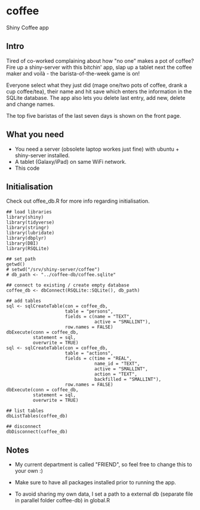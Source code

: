 # coffee
Shiny Coffee app


## Intro

Tired of co-worked complaining about how "no one" makes a pot of coffee?
Fire up a shiny-server with this bitchin' app, slap up a tablet next the coffee maker and voilà - the barista-of-the-week game is on!

Everyone select what they just did (mage one/two pots of coffee, drank a cup coffee/tea), their name and hit save which enters the information in the SQLite database. The app also lets you delete last entry, add new, delete and change names.

The top five baristas of the last seven days is shown on the front page.

## What you need

- You need a server (obsolete laptop workes just fine) with ubuntu + shiny-server installed.
- A tablet (Galaxy/iPad) on same WiFi network.
- This code


## Initialisation

Check out offee_db.R for more info regarding initialisation.

```{r}
## load libraries
library(shiny)
library(tidyverse)
library(stringr)
library(lubridate)
library(dbplyr)
library(DBI)
library(RSQLite)

## set path
getwd()
# setwd("/srv/shiny-server/coffee")
# db_path <- "../coffee-db/coffee.sqlite"

## connect to existing / create empty database
coffee_db <- dbConnect(RSQLite::SQLite(), db_path)

## add tables
sql <- sqlCreateTable(con = coffee_db, 
                      table = "persons", 
                      fields = c(name = "TEXT", 
                                 active = "SMALLINT"), 
                      row.names = FALSE)
dbExecute(conn = coffee_db, 
          statement = sql, 
          overwrite = TRUE)
sql <- sqlCreateTable(con = coffee_db, 
                      table = "actions", 
                      fields = c(time = "REAL",
                                 name_id = "TEXT", 
                                 active = "SMALLINT", 
                                 action = "TEXT",
                                 backfilled = "SMALLINT"), 
                      row.names = FALSE)
dbExecute(conn = coffee_db, 
          statement = sql, 
          overwrite = TRUE)

## list tables
dbListTables(coffee_db)

## disconnect
dbDisconnect(coffee_db)
```



## Notes

- My current department is called "FRIEND", so feel free to change this to your own :)

- Make sure to have all packages installed prior to running the app.

- To avoid sharing my own data, I set a path to a external db (separate file in parallel folder coffee-db) in global.R
